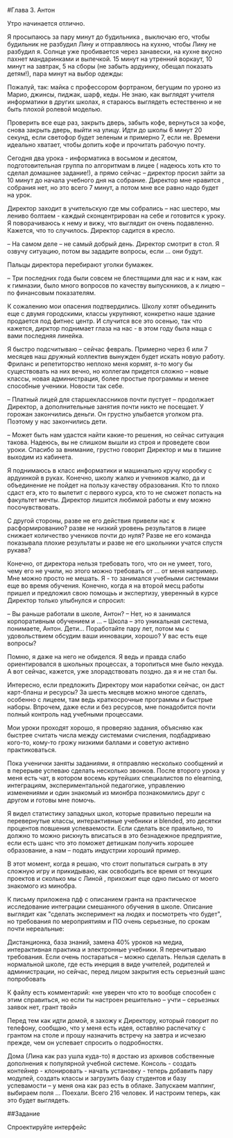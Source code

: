 #Глава 3. Антон

Утро начинается отлично.

Я просыпаюсь за пару минут до будильника , выключаю его, чтобы будильник не разбудил Лину и отправляюсь на кухню, чтобы  Лину не разбудил я. Солнце уже пробивается через занавески, на кухне вкусно пахнет мандаринками и выпечкой. 15 минут на утренний воркаут, 10 минут на завтрак, 5 на сборы (не забыть ардуинку, обещал показать детям!), пара минут на выбор одежды: 
 
Пожалуй, так: майка с профессором фортраном, бегущим по уроню из Марио, джинсы,  пиджак, шарф, кеды. Не знаю, как выглядят учителя информатики в других школах, я стараюсь выглядеть естественно и не быть плохой ролевой моделью.

Проверить все еще раз, закрыть дверь, забыть кофе, вернуться за кофе, снова закрыть дверь, выйти на улицу. Идти до школы 6 минут 20 секунд, если светофор будет зеленым и примерно 7, если не. Времени идеально хватает, чтобы допить кофе и прочитать рабочую почту.

Сегодня два урока - информатика в восьмом и десятом, подготовительная группа по алгоритмам в лицее ( надеюсь хоть кто то сделал домашнее задание!), а прямо сейчас – директор просил зайти за 10 минут до начала учебного дня на собрание. Директор мне нравится , собрания нет, но это всего 7 минут, а потом мне все равно надо будет на урок.  

Директор заходит в учительскую где мы собрались – нас шестеро, мы лениво болтаем - каждый сконцентрирован на себе и готовится к уроку. Я поворачиваюсь к нему и вижу, что выглядит он очень  подавленно. Кажется, что то случилось. Директор садится в кресло.

– На самом деле – не самый добрый день. Директор смотрит в стол. Я озвучу ситуацию, потом вы зададите вопросы, если ... они будут. 

Пальцы директора перебирают уголки бумажек. 

– Три последних года были совсем не блестящими для нас и к нам, как к гимназии, было много вопросов по качеству выпускников, а к лицею – по финансовым показателям. 

К сожалению мои опасения подтвердились. Школу хотят объединить еще с двумя городскими, классы укрупняют, конкретно наше здание продается  под фитнес центр. И случится все это осенью, так что кажется, дирктор поднимает глаза на нас - в этом году была наща с вами последняя линейка. 

Я быстро подсчитываю – сейчас февраль. Примерно через 6 или 7 месяцев наш дружный коллектив вынужден будет искать новую работу. Фриланс и репетиторство неплохо меня кормят, я-то могу бы существовать на них вечно, но коллегам придется сложно – новые классы, новая администрация, более простые программы и менее способные ученики. Новости так себе.

– Платный лицей для старшеклассников почти пустует – продолжает Директор, а дополнительные занятия почти никто не посещает. У горожан закончились деньги. Он грустно улыбается уголком рта. Поэтому у нас закончились дети. 

– Может быть нам удастся найти какие-то решения, но сейчас ситуация такова. Надеюсь, вы не слишком вышли из строя и проведете свои уроки. Спасибо за внимание, грустно говорит Директор и мы в тишине выходим из кабинета.
 
Я поднимаюсь в класс информатики и машинально кручу коробку с ардуинкой в руках. Конечно, школу жалко и учеников жалко, да и объединение не пойдет на пользу качеству образования. Кто то плохо сдаст егэ, кто то вылетит с первого курса, кто то не сможет попасть на факультет мечты. Директор лишится любимой работы и ему можно посочувствовать. 

С другой стороны, разве не его действия привели нас к расформированию? разве не низкий уровень результатов в лицее снижает количество учеников почти до нуля? Разве не его команда показывала плохие результаты и разве не его школьники учатся спустя рукава? 

Конечно, от директора нельзя требовать того, что он не умеет, того, чему его не учили, но этого можно требовать от ... от меня например. Мне можно просто не мешать. Я - то занимался учебными системами еще во время обучения. Конечно, когда я на второй месц работы пришел и предложил свою помощьь и экспертизу, уверенный в курсе Директор только улыбнулся и спросил:

– Вы раньше работали в школе, Антон?
– Нет, но я занимался корпоративным обучением и ...
– Школа – это уникальная система, понимаете, Антон. Дети... Поработайте пару лет, потом мы с удовольствием обсудим ваши инновации, хорошо? У вас есть еще вопросы?

Помню, я даже на него не обиделся. Я ведь и правда слабо ориентировался в школьных процессах, а торопиться мне было некуда. А вот сейчас, кажется, уже злорадствовать поздно. да я и не стал бы.

Интересно, если предложить Директору мои наработки сейчас, он даст карт-бланш и ресурсы? За шесть месяцев можно многое сделать, особенно с лицеем, там ведь краткосрочные программы и быстрые наборы. Впрочем, даже если и без ресурсов, мне понадобится почти полный контроль над учебными процессами. 


Мои уроки проходят хорошо, я проверяю задания, объясняю как быстрее считать числа между системами счисления, подбадриваю кого-то, кому-то грожу низкими баллами и советую активно практиковаться.

Пока ученички заняты заданиями, я отправляю несколько сообщений и в перерыве успеваю сделать несколько звонков. После второго урока у меня есть чат, в котором восемь крутейших специалистов по elearning, интеграциям, экспериментальной педагогике,  управлению изменениями и один знакомый из мионбра познакомились друг с другом и готовы мне помочь. 

Я видел статистику западных школ, которые правильно перешли на перевернутые классы, интерактивные учебники и blended, это десятки процентов повшения успеваемости. Если сделать все правильно, то должно то можно рискнуть вписаться в это безнадежное предприятие, если есть шанс что это поможет детишкам получить хорошее образование, а нам – подать индустрии хороший пример.

В этот момент, когда я решаю, что стоит попытаться сыграть в эту сложную игру и прикидываю, как освободить все время от текущих проектов и сколько мы с Линой , прихожит еще одно письмо от моего знакомого из минобра. 

К письму приложена пдф с описанием гранта на практическое исследование интеграции смешанного обучения в школе. Описание выглядит как "сделать эксперимент на людях и посмотреть что будет", но требования по мероприятиям и ПО очень серьезные, по срокам почти нереальные: 

Дистанционка, база знаний, замена 40% уроков на медиа, интерактивная практика и электронные учебники. Я перечитываю требования. Если очень постараться – можно сделать. Нельзя сделать в нормальной школе, где есть инерция в виде учителей, родителей и администрации, но сейчас, перед лицом закрытия есть серьезный шанс попробовать

К файлу есть комментарий: «не уверен что кто то вообще способен с этим справиться, но если ты настроен решительно – учти – серьезных заявок нет, грант твой»

Перед тем как идти домой, я захожу к Директору, который говорит по телефону, сообщаю, что у меня есть идея, оставляю распечатку с грантом на столе и прошу назначить встречу на завтра и исчезаю прежде, чем он успевает спросить о подробностях.

Дома (Лина как раз ушла куда-то) я достаю из архивов собственные дополнения к популярной учебной системе. Консоль - создать контейнер - клонировать - начать установку - теперь добавить пару модулей, создать классы и загрузить базу студентов и базу успевамости – у меня она как раз есть в облаке. Запускаем маппинг, выбираем поля ... Поехали. Всего 216 человек. И настроим теперь, как это будет выглядеть. 

##Задание

Спроектируйте интерфейс